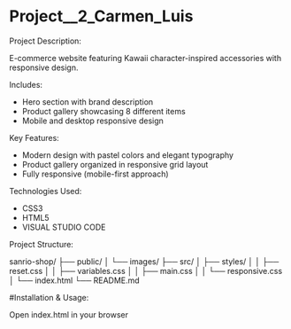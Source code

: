 # Project__2_Carmen_Luis

Project Description: 

E-commerce website featuring Kawaii character-inspired accessories with responsive design. 

Includes: 

- Hero section with brand description
- Product gallery showcasing 8 different items
- Mobile and desktop responsive design

Key Features: 

- Modern design with pastel colors and elegant typography
- Product gallery organized in responsive grid layout
- Fully responsive (mobile-first approach)

Technologies Used: 

- CSS3 
- HTML5
- VISUAL STUDIO CODE

Project Structure:

sanrio-shop/
├── public/
│   └── images/
├── src/
│   ├── styles/
│   │   ├── reset.css
│   │   ├── variables.css
│   │   ├── main.css
│   │   └── responsive.css
│   └── index.html
└── README.md

#Installation & Usage:

Open index.html in your browser
